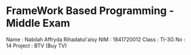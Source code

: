 # FrameWork Based Programming - Middle Exam

Name    : Nabilah Affryda Rihadatul'aisy
NIM     : 1841720012
Class   : TI-3G
No      : 14
Project : BTV (Buy TV)
